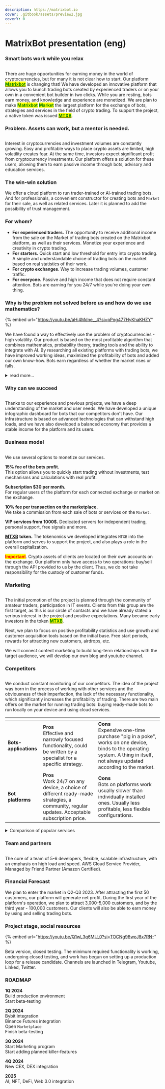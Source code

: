 ```yaml
---
description: https://matrixbot.io
cover: .gitbook/assets/preview2.jpg
coverY: 0
---
```


# MatrixBot presentation (eng)

### Smart bots work while you relax

<figure><img src=".gitbook/assets/woman-working-laptop.jpg" alt=""><figcaption></figcaption></figure>

There are huge opportunities for earning money in the world of cryptocurrencies, but for many it is not clear how to start. Our platform [<mark style="color:green;">**Matrixbot**</mark>](https://matrixbot.io) is changing that! We have developed an innovative platform that allows you to launch trading bots created by experienced traders or on your own in a convenient bot builder in two clicks. While you are resting, bots earn money, and knowledge and experience are monetized. We are plan to make <mark style="color:green;">**Matrixbot**</mark> <mark style="color:green;">**Market**</mark> the largest platform for the exchange of bots, strategies and services in the field of crypto trading. To support the project, a native token was issued [<mark style="color:green;">**MTXB**</mark>](https://matrixbot.io/token).

### Problem. Assets can work, but a mentor is needed.

<figure><img src=".gitbook/assets/real-stock.jpg" alt=""><figcaption></figcaption></figure>

Interest in cryptocurrencies and investment volumes are constantly growing. Easy and profitable ways to place crypto assets are limited, high volatility creates fear. At the same time, investors expect significant profit from cryptocurrency investments. Our platform offers a solution for these users, allowing them to earn passive income through bots, advisory and education services.

### The win-win solution

We offer a cloud platform to run trader-trained or AI-trained trading bots. And for professionals, a convenient constructor for creating bots and `Market` for their sale, as well as related services. Later it is planned to add the possibility of trust management.

### For whom?

* **For experienced traders.** The opportunity to receive additional income from the sale on the Market of trading bots created on the Matrixbot platform, as well as their services. Monetize your experience and creativity in crypto trading.
* **For starters.** Quick start and low threshold for entry into crypto trading. A simple and understandable choice of trading bots on the market based on real statistics of their work.
* **For crypto exchanges**. Way to increase trading volumes, customer traffic.
* **For everyone.** Passive and high income that does not require constant attention. Bots are earning for you 24/7 while you're doing your own thing.

### Why is the problem not solved before us and how do we use mathematics?

{% embed url="https://youtu.be/aHi4Mdne__4?si=pPng477HyKhaKHZY" %}

We have found a way to effectively use the problem of cryptocurrencies - high volatility. Our product is based on the most profitable algorithm that combines mathematics, probability theory, trading tools and the ability to integrate with AI. By researching all existing platforms with trading bots, we have improved working ideas, maximized the profitability of bots and added our own know-how. Bots earn regardless of whether the market rises or falls.

<details>

<summary>read more...</summary>

Existing solutions are fragmented and unsatisfactory. Some effective scripts work only on local devices, while cloud platforms with bots have primitive settings and low efficiency. We combined our knowledge and experience in trading, cryptocurrencies and IT to create a new solution that would meet the needs of users and give them the opportunity to receive high income.

Our trading bots are based on a grid algorithm, which we have perfected with a large number of settings (mathematical parameters), automation, as well as our own know-how. The bot works at a speed and amount of computation that a human cannot. A large variation of settings allows you to create completely different strategies from extremely profitable, risky, to low-risk "turn on and forget".

</details>

### Why can we succeed

<div data-full-width="false">

<figure><img src=".gitbook/assets/bots.jpg" alt=""><figcaption></figcaption></figure>

</div>

Thanks to our experience and previous projects, we have a deep understanding of the market and user needs. We have developed a unique infographic dashboard for bots that our competitors don't have. Our infrastructure is based on advanced technologies that can withstand high loads, and we have also developed a balanced economy that provides a stable income for the platform and its users.

### Business model

<figure><img src=".gitbook/assets/home-perfomance.jpg" alt=""><figcaption></figcaption></figure>

We use several options to monetize our services.

**15% fee of the bots profit.**\
This option allows you to quickly start trading without investments, test mechanisms and calculations with real profit.

**Subscription $30 per month.**\
For regular users of the platform for each connected exchange or market on the exchange.

**10% fee per transaction on the marketplace.**\
We take a commission from each sale of bots or services on the `Market`.

**VIP services from 1000$.** Dedicated servers for independent trading, personal support, free signals and more.

[**MTXB**](https://matrixbot.io/token) **token.** The tokenomics we developed integrates `MTXB` into the platform and serves to support the project, and also plays a role in the overall capitalization.

<mark style="color:red;">**Important**</mark>. Crypto assets of clients are located on their own accounts on the exchange. Our platform only have access to two operations: buy/sell through the API provided to us by the client. Thus, we do not take responsibility for the custody of customer funds.

### Marketing

<figure><img src=".gitbook/assets/Screenshot 2023-06-12 at 17.38.44.png" alt=""><figcaption></figcaption></figure>

The initial promotion of the project is planned through the community of amateur traders, participation in IT events. Clients from this group are the first target, as this is our circle of contacts and we have already stated a serious interest in the project and positive expectations. Many became early investors in the token [<mark style="color:green;">**MTXB**</mark>](https://matrixbot.io/token).

Next, we plan to focus on positive profitability statistics and use growth and customer acquisition tools based on the initial base. Free start periods, rewards for attracting new customers, airdrops, etc.

We will connect content marketing to build long-term relationships with the target audience, we will develop our own blog and youtube channel.

### Competitors

<figure><img src=".gitbook/assets/concurent.jpg" alt=""><figcaption></figcaption></figure>

We conduct constant monitoring of our competitors. The idea of ​​the project was born in the process of working with other services and the obviousness of their imperfection, the lack of the necessary functionality, which significantly increases the profitability of trading. There are two main offers on the market for running trading bots: buying ready-made bots to run locally on your device and using cloud services.

<table data-card-size="large" data-view="cards"><thead><tr><th></th><th></th><th></th></tr></thead><tbody><tr><td><strong>Bots-applications</strong></td><td><strong>Pros</strong><br>Effective and narrowly focused functionality, could be written by a specialist for a specific strategy.<br></td><td><strong>Cons</strong><br>Expensive one-time purchase "pig in a poke", works on one device, binds to the operating system. A thing in itself, not always updated according to the market.</td></tr><tr><td><strong>Bot platforms</strong></td><td><strong>Pros</strong><br>Work 24/7 on any device, a choice of different ready-made strategies, a community, regular updates. Acceptable subscription price.</td><td><strong>Cons</strong><br>Bots on platforms work usually slower than individually installed ones. Usually less profitable, less flexible configurations.</td></tr></tbody></table>

<details>

<summary>Comparison of popular services</summary>

* <mark style="color:red;">3commas.io</mark> - a large selection of strategies, a large community. None of the strategies has enough settings to maximise profits. Lots of restrictions.
* <mark style="color:red;">Revenue</mark> - is one of the most efficient bots but has a terrible interface. There are no improvements.
* <mark style="color:red;">Kryll, Haasonline</mark> - interesting but overcomplicated bot builders.
* <mark style="color:red;">Cryptohopper</mark> - many options are declared, but the real profitability is hidden.
* <mark style="color:red;">Cryptorg</mark> - poor functionality.
* <mark style="color:red;">Apitrade</mark> - the maximum number of functions is declared, a very incomprehensible interface, it is extremely difficult to start trading.\
  \
  `Matrixbot` will have more functionality than most platforms and will focus on maximizing the profitability of bots. Great importance is given to the simplicity and convenience of the UI, in particular to monitoring the work of bots (a cursory glance anywhere on any device is enough). There are several killer features in the plans. We are also making an open architecture for connecting exchanges or trading services to our platform, there is no such offer on the market.

</details>

### Team and partners

<figure><img src=".gitbook/assets/Screenshot 2023-06-12 at 17.56.58.png" alt=""><figcaption></figcaption></figure>

The core of a team of 5-6 developers, flexible, scalable infrastructure, with an emphasis on high load and speed. AWS Cloud Service Provider, Managed by Friend Partner (Amazon Certified).

### Financial Forecast

We plan to enter the market in Q2-Q3 2023. After attracting the first 50 customers, our platform will generate net profit. During the first year of the platform's operation, we plan to attract 3,000-5,000 customers, and by the third year - 100,000 customers. Our clients will also be able to earn money by using and selling trading bots.

### Project stage, social resources

{% embed url="https://youtu.be/Q1wL3q6MU_0?si=TOCNg98weJ8x7RN-" %}

Beta version, closed testing. The minimum required functionality is working, undergoing closed testing, and work has begun on setting up a production loop for a release candidate. Channels are launched in Telegram, Youtube, Linked, Twitter.

### ROADMAP

**1Q 2024**\
Build production environment\
Start beta-testing

**2Q 2024**\
Bybit integration\
Binance Futures integration\
Open `Marketplace`\
Finish beta-testing

**3Q 2024**\
Start Marketing program\
Start adding planned killer-features

**4Q 2024**\
New CEX, DEX integration

**2025**\
AI, NFT, DeFi, Web 3.0 integration
